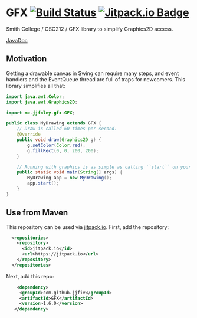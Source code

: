 # GFX [![Build Status](https://travis-ci.org/jjfiv/GFX.svg?branch=master)](https://travis-ci.org/jjfiv/GFX) [![Jitpack.io Badge](https://jitpack.io/v/jjfiv/gfx.svg)](https://jitpack.io/#jjfiv/gfx)
Smith College / CSC212 / GFX library to simplify Graphics2D access.

[JavaDoc](https://jitpack.io/com/github/jjfiv/GFX/1.6.0/javadoc/)


## Motivation

Getting a drawable canvas in Swing can require many steps, and event handlers and the EventQueue thread are full of traps for newcomers. This library simplifies all that:

```java
import java.awt.Color;
import java.awt.Graphics2D;

import me.jjfoley.gfx.GFX;

public class MyDrawing extends GFX {
	// Draw is called 60 times per second.
	@Override
	public void draw(Graphics2D g) {
		g.setColor(Color.red);
		g.fillRect(0, 0, 200, 200);
	}

	// Running with graphics is as simple as calling ``start`` on your class.
	public static void main(String[] args) {
		MyDrawing app = new MyDrawing();
		app.start();
	}
}
```

## Use from Maven
This repository can be used via [jitpack.io](https://jitpack.io). First, add the repository:

```xml
  <repositories>
    <repository>
      <id>jitpack.io</id>
      <url>https://jitpack.io</url>
    </repository>
  </repositories>
  ```
  
 Next, add this repo:
 ```xml
     <dependency>
      <groupId>com.github.jjfiv</groupId>
      <artifactId>GFX</artifactId>
      <version>1.6.0</version>
    </dependency>
 ```
